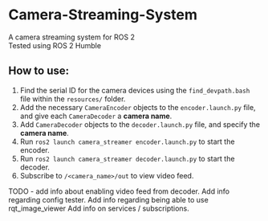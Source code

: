 # Camera-Streaming-System
A camera streaming system for ROS 2
<br>
Tested using ROS 2 Humble


## How to use:
1. Find the serial ID for the camera devices using the `find_devpath.bash` file within the `resources/` folder.
2. Add the necessary `CameraEncoder` objects to the `encoder.launch.py` file, and give each `CameraDecoder` a **camera name**.
3. Add `CameraDecoder` objects to the `decoder.launch.py` file, and specify the **camera name**.
4. Run `ros2 launch camera_streamer encoder.launch.py` to start the encoder.
5. Run `ros2 launch camera_streamer decoder.launch.py` to start the decoder.
6. Subscribe to `/<camera_name>/out` to view video feed.

TODO - add info about enabling video feed from decoder.
Add info regarding config tester.
Add info regarding being able to use rqt_image_viewer
Add info on services / subscriptions.
